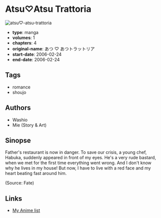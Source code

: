 # Atsu♡Atsu Trattoria

![atsu♡-atsu-trattoria](https://cdn.myanimelist.net/images/manga/1/82044.jpg)

-   **type**: manga
-   **volumes**: 1
-   **chapters**: 4
-   **original-name**: あつ ♡ あつトラットリア
-   **start-date**: 2006-02-24
-   **end-date**: 2006-02-24

## Tags

-   romance
-   shoujo

## Authors

-   Washio
-   Mie (Story & Art)

## Sinopse

Father's restaurant is now in danger. To save our crisis, a young chef, Habuka, suddenly appeared in front of my eyes. He's a very rude bastard, when we met for the first time everything went wrong. And I don't know why he lives in my house! But now, I have to live with a red face and my heart beating fast around him.

(Source: Fate)

## Links

-   [My Anime list](https://myanimelist.net/manga/11391/Atsu%E2%99%A1Atsu_Trattoria)
